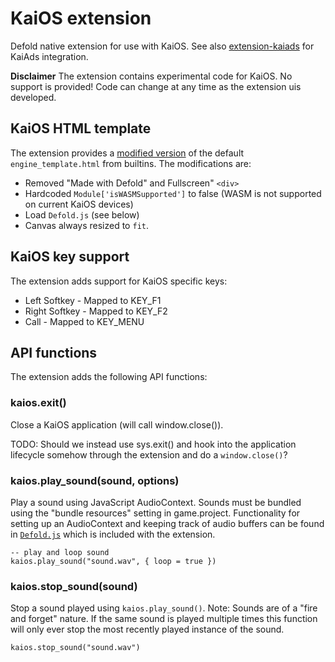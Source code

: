 # KaiOS extension
Defold native extension for use with KaiOS. See also [extension-kaiads](https://github.com/defold/extension-kaios) for KaiAds integration.

**Disclaimer** The extension contains experimental code for KaiOS. No support is provided! Code can change at any time as the extension uis developed.

## KaiOS HTML template
The extension provides a [modified version](/kaios/engine_template.html) of the default `engine_template.html` from builtins. The modifications are:

* Removed "Made with Defold" and Fullscreen" `<div>`
* Hardcoded `Module['isWASMSupported']` to false (WASM is not supported on current KaiOS devices)
* Load `Defold.js` (see below)
* Canvas always resized to `fit`.

## KaiOS key support
The extension adds support for KaiOS specific keys:

* Left Softkey - Mapped to KEY_F1
* Right Softkey - Mapped to KEY_F2
* Call - Mapped to KEY_MENU


## API functions
The extension adds the following API functions:

### kaios.exit()
Close a KaiOS application (will call window.close()).

TODO: Should we instead use sys.exit() and hook into the application lifecycle somehow through the extension and do a `window.close()`?

### kaios.play_sound(sound, options)
Play a sound using JavaScript AudioContext. Sounds must be bundled using the "bundle resources" setting in game.project. Functionality for setting up an AudioContext and keeping track of audio buffers can be found in [`Defold.js`](https://github.com/refold/extension-kaios/blob/main/kaios/res/web/Defold.js) which is included with the extension.

```
-- play and loop sound
kaios.play_sound("sound.wav", { loop = true })
```


### kaios.stop_sound(sound)
Stop a sound played using `kaios.play_sound()`. Note: Sounds are of a "fire and forget" nature. If the same sound is played multiple times this function will only ever stop the most recently played instance of the sound.

```
kaios.stop_sound("sound.wav")
```
